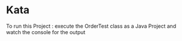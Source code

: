 # Kata
To run this Project : execute the OrderTest class as a Java Project and watch the console for the output
